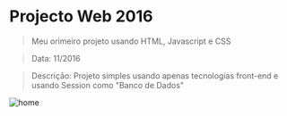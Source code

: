 # Projecto Web 2016

>Meu orimeiro projeto usando HTML, Javascript e CSS

>Data: 11/2016

>Descrição: Projeto simples usando apenas tecnologias front-end e usando Session como "Banco de Dados"

![home](https://user-images.githubusercontent.com/37387374/53838066-f625ba00-3f72-11e9-99cb-f15d937e1575.png)
